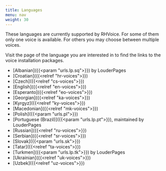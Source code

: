 ```yaml
---
title: Languages
menu: nav
weight: 30
---
```


These languages are currently supported by RHVoice. For some of them
only one voice is available. For others you may choose between
multiple voices.

Visit the page of the language you are interested in to find the links
to the voice installation packages.

* [Albanian]({{<param "urls.lp.sq">}}) by LouderPages
* [Croatian]({{<relref "hr-voices">}})
* [Czech]({{<relref "cs-voices">}})
* [English]({{<relref "en-voices">}})
* [Esperanto]({{<relref "eo-voices">}})
* [Georgian]({{<relref "ka-voices">}})
* [Kyrgyz]({{<relref "ky-voices">}})
* [Macedonian]({{<relref "mk-voices">}})
* [Polish]({{<param "urls.pl">}})
* [Portuguese (Brazil)]({{<param "urls.lp.pt">}}), maintained by LouderPages
* [Russian]({{<relref "ru-voices">}})
* [Serbian]({{<relref "sr-voices">}})
* [Slovak]({{<param "urls.sk">}})
* [Tatar]({{<relref "ta-voices">}})
* [Turkmen]({{<param "urls.lp.tk">}}) by LouderPages
* [Ukrainian]({{<relref "uk-voices">}})
* [Uzbek]({{<relref "uz-voices">}})
